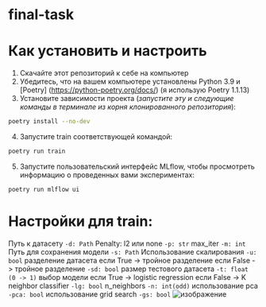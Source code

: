 # final-task
# Как установить и настроить
  1. Скачайте этот репозиторий к себе на компьютер
  2. Убедитесь, что на вашем компьютере установлены Python 3.9 и [Poetry] (https://python-poetry.org/docs/) (я использую Poetry 1.1.13)
  3. Установите зависимости проекта (*запустите эту и следующие команды в терминале из корня клонированного репозитория*):
  ```sh
  poetry install --no-dev
  ```
  4. Запустите train соответствующей командой:
  ```sh
  poetry run train
  ```
  5. Запустите пользовательский интерфейс MLflow, чтобы просмотреть информацию о проведенных вами экспериментах:
  ```sh
  poetry run mlflow ui
  ```
# Настройки для train:
   Путь к датасету
    ```
    -d: Path
    ```
    Penalty: l2 или none
    ```
    -p: str
    ```
    max_iter
    ```
    -m: int
    ```
    Путь для сохранения модели
    ```
    -s: Path
    ```
    Использование скалирования
    ```
    -u: bool
    ```
    разделение датасета
    если True -> тройное разделение
    если False -> тройное разделение
    ```
    -sd: bool
    ```
    размер тестового датасета
    ```
    -t: float (0 -> 1)
    ```
    выбор модели
    если True -> logistic regression
    если False -> K neighbor classifier
    ```
    -lg: bool
    ```
    n_neighbors
    ```
    -n: int(odd)
    ```
    использование pca
    ```
    -pca: bool
    ```
    использование grid search
    ```
    -gs: bool
    ```
![изображение](https://user-images.githubusercontent.com/77803344/166120675-d7a4f1d5-cee8-4e53-ad7f-deb57c6164ef.png)
